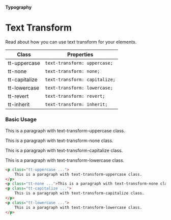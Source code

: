 #### Typography

# Text Transform

Read about how you can use text transform for your elements.

| Class         | Properties                    |
| ------------- | ----------------------------- |
| tt-uppercase  | `text-transform: uppercase;`  |
| tt-none       | `text-transform: none;`       |
| tt-capitalize | `text-transform: capitalize;` |
| tt-lowercase  | `text-transform: lowercase;`  |
| tt-revert     | `text-transform: revert;`     |
| tt-inherit    | `text-transform: inherit;`    |

### Basic Usage

<p class="tt-uppercase ts-lg">
        This is a paragraph with text-transform-uppercase class.
</p>
<p class="tt-none ts-lg">
        This is a paragraph with text-transform-none class.
</p>
<p class="tt-capitalize ts-lg">
        This is a paragraph with text-transform-capitalize class.
</p>
<p class="tt-lowercase ts-lg">
        This is a paragraph with text-transform-lowercase class.
</p>

```html
<p class="tt-uppercase ...">
    This is a paragraph with text-transform-uppercase class.
</p>
<p class="tt-none ...">This is a paragraph with text-transform-none class.</p>
<p class="tt-capitalize ...">
    This is a paragraph with text-transform-capitalize class.
</p>
<p class="tt-lowercase ...">
    This is a paragraph with text-transform-lowercase class.
</p>
```
